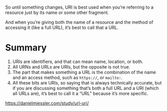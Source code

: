 So until something changes, URI is best used when you’re referring to a resource just by its name or some other fragment.

And when you’re giving both the name of a resource and the method of accessing it (like a full URL), it’s best to call that a URL.


# Summary

1. URIs are identifiers, and that can mean name, location, or both.
2. All URNs and URLs are URIs, but the opposite is not true.
3. The part that makes something a URL is the combination of the name and an access method, such as `https://`, or `mailto:`.
4. All these bits are URIs, so saying that is always technically accurate, but if you are discussing something that’s both a full URL and a URI (which all URLs are), it’s best to call it a “URL” because it’s more specific.

https://danielmiessler.com/study/url-uri/
